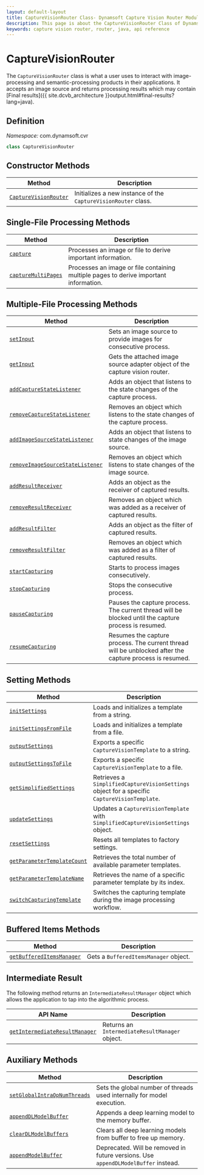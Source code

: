 ```yaml
---
layout: default-layout
title: CaptureVisionRouter Class- Dynamsoft Capture Vision Router Module Java Edition API Reference
description: This page is about the CaptureVisionRouter Class of Dynamsoft Capture Vision Router Module Java Edition.
keywords: capture vision router, router, java, api reference
---
```


# CaptureVisionRouter

The `CaptureVisionRouter` class is what a user uses to interact with image-processing and semantic-processing products in their applications. It accepts an image source and returns processing results which may contain [Final results]({{ site.dcvb_architecture }}output.html#final-results?lang=java).

## Definition

*Namespace:* com.dynamsoft.cvr

```java
class CaptureVisionRouter
```

## Constructor Methods

| Method | Description |
| ------ | ----------- |
| [`CaptureVisionRouter`](instantiate.md#capturevisionrouter) | Initializes a new instance of the `CaptureVisionRouter` class. |

## Single-File Processing Methods

| Method                                         | Description                                               |
| ---------------------------------------------- | --------------------------------------------------------- |
| [`capture`](single-file-processing.md#capture) | Processes an image or file to derive important information. |
| [`captureMultiPages`](single-file-processing.md#capturemultipages) | Processes an image or file containing multiple pages to derive important information. |

## Multiple-File Processing Methods

| Method | Description |
| ------- | ---------- |
| [`setInput`](multiple-file-processing.md#setinput)                                             | Sets an image source to provide images for consecutive process.              |
| [`getInput`](multiple-file-processing.md#getinput)                                             | Gets the attached image source adapter object of the capture vision router.  |
| [`addCaptureStateListener`](multiple-file-processing.md#addcapturestatelistener)               | Adds an object that listens to the state changes of the capture process.     |
| [`removeCaptureStateListener`](multiple-file-processing.md#removecapturestatelistener)         | Removes an object which listens to the state changes of the capture process. |
| [`addImageSourceStateListener`](multiple-file-processing.md#addimagesourcestatelistener)       | Adds an object that listens to state changes of the image source.            |
| [`removeImageSourceStateListener`](multiple-file-processing.md#removeimagesourcestatelistener) | Removes an object which listens to state changes of the image source.        |
| [`addResultReceiver`](multiple-file-processing.md#addresultreceiver)                           | Adds an object as the receiver of captured results.                          |
| [`removeResultReceiver`](multiple-file-processing.md#removeresultreceiver)                     | Removes an object which was added as a receiver of captured results.         |
| [`addResultFilter`](multiple-file-processing.md#addresultfilter)                               | Adds an object as the filter of captured results.                            |
| [`removeResultFilter`](multiple-file-processing.md#removeresultfilter)                         | Removes an object which was added as a filter of captured results.           |
| [`startCapturing`](multiple-file-processing.md#startcapturing)                                 | Starts to process images consecutively.                                      |
| [`stopCapturing`](multiple-file-processing.md#stopcapturing)                                   | Stops the consecutive process.                                               |
| [`pauseCapturing`](multiple-file-processing.md#pausecapturing)                                 | Pauses the capture process. The current thread will be blocked until the capture process is resumed. |
| [`resumeCapturing`](multiple-file-processing.md#resumecapturing)                               | Resumes the capture process. The current thread will be unblocked after the capture process is resumed. |

## Setting Methods

| Method                                                       | Description                                                                                  |
| ------------------------------------------------------------ | -------------------------------------------------------------------------------------------- |
| [`initSettings`](settings.md#initsettings)                   | Loads and initializes a template from a string.                                              |
| [`initSettingsFromFile`](settings.md#initsettingsfromfile)   | Loads and initializes a template from a file.                                                |
| [`outputSettings`](settings.md#outputsettings)               | Exports a specific `CaptureVisionTemplate` to a string.                                      |
| [`outputSettingsToFile`](settings.md#outputsettingstofile)   | Exports a specific `CaptureVisionTemplate` to a file.                                        |
| [`getSimplifiedSettings`](settings.md#getsimplifiedsettings) | Retrieves a `SimplifiedCaptureVisionSettings` object for a specific `CaptureVisionTemplate`. |
| [`updateSettings`](settings.md#updatesettings)               | Updates a `CaptureVisionTemplate` with `SimplifiedCaptureVisionSettings` object.             |
| [`resetSettings`](settings.md#resetsettings)                 | Resets all templates to factory settings.                                                    |
| [`getParameterTemplateCount`](settings.md#getparametertemplatecount)  | Retrieves the total number of available parameter templates.                                 |
| [`getParameterTemplateName`](settings.md#getparametertemplatename)    | Retrieves the name of a specific parameter template by its index.                            |
| [`switchCapturingTemplate`](settings.md#switchcapturingtemplate)    | Switches the capturing template during the image processing workflow.                            |

## Buffered Items Methods

| Method                                                       | Description                                                                                  |
| ------------------------------------------------------------ | -------------------------------------------------------------------------------------------- |
| [`getBufferedItemsManager`](buffered-items.md#getbuffereditemsmanager)                   | Gets a `BufferedItemsManager` object.  |

## Intermediate Result

The following method returns an `IntermediateResultManager` object which allows the application to tap into the algorithmic process.

| API Name                                                                            | Description                                     |
| ----------------------------------------------------------------------------------- | ----------------------------------------------- |
| [`getIntermediateResultManager`](intermediate-result.md#getintermediateresultmanager) | Returns an `IntermediateResultManager` object. |

## Auxiliary Methods

| Method                                      | Description                                               |
| --------------------------------------------- | --------------------------------------------------------- |
| [`setGlobalIntraOpNumThreads`](auxiliary-methods.md#setglobalintraopnumthreads) | Sets the global number of threads used internally for model execution. |
| [`appendDLModelBuffer`](auxiliary-methods.md#appenddlmodelbuffer) | Appends a deep learning model to the memory buffer. |
| [`clearDLModelBuffers`](auxiliary-methods.md#cleardlmodelbuffers) | Clears all deep learning models from buffer to free up memory. |
| [`appendModelBuffer`](auxiliary-methods.md#appendmodelbuffer) | Deprecated. Will be removed in future versions. Use `appendDLModelBuffer` instead. |
